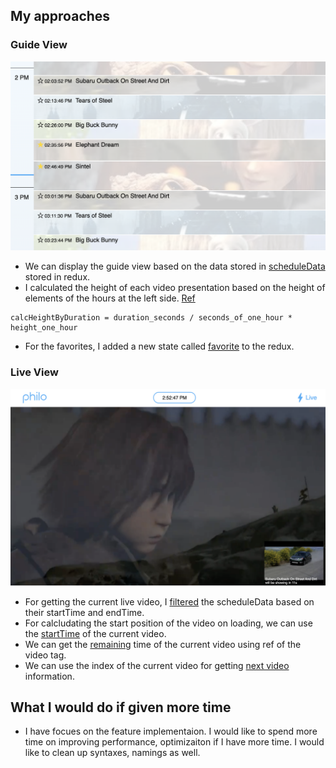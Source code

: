 ## My approaches

### Guide View
![alt text](image.png)
- We can display the guide view based on the data stored in [scheduleData](src/redux/selectors/schedule.js) stored in redux.
- I calculated the height of each video presentation based on the height of elements of the hours at the left side. [Ref](src/utils.js#L89)
```
calcHeightByDuration = duration_seconds / seconds_of_one_hour * height_one_hour
```
- For the favorites, I added a new state called [favorite](src/redux/reducers/favorite.js) to the redux.

### Live View
![alt text](image-1.png)
- For getting the current live video, I [filtered](src/redux/actions/player.js#L16) the scheduleData based on their startTime and endTime.
- For calcludating the start position of the video on loading, we can use the [startTime](src/components/player/player.tsx#L71) of the current video.
- We can get the [remaining](src/components/player/player.tsx#L43) time of the current video using ref of the video tag.
- We can use the index of the current video for getting [next video](src/components/player/player.tsx#L47) information.


## What I would do if given more time
- I have focues on the feature implementaion. I would like to spend more time on improving performance, optimizaiton if I have more time. I would like to clean up syntaxes, namings as well.